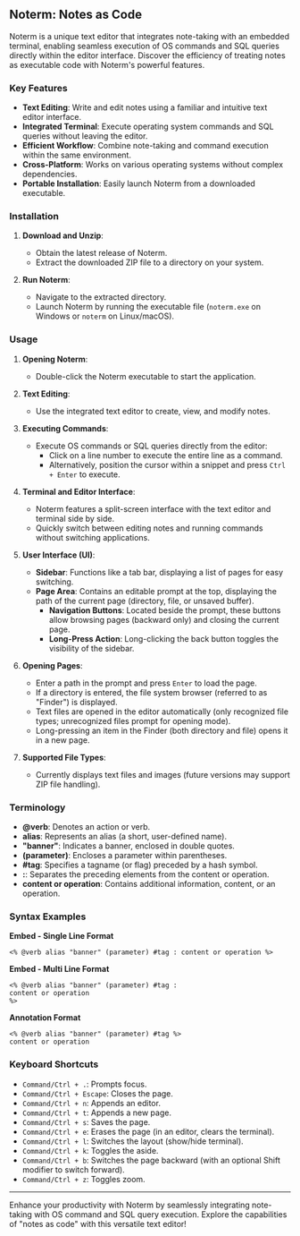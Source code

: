 ## Noterm: Notes as Code

Noterm is a unique text editor that integrates note-taking with an embedded terminal, enabling seamless execution of OS commands and SQL queries directly within the editor interface. Discover the efficiency of treating notes as executable code with Noterm's powerful features.

### Key Features

- **Text Editing**: Write and edit notes using a familiar and intuitive text editor interface.
- **Integrated Terminal**: Execute operating system commands and SQL queries without leaving the editor.
- **Efficient Workflow**: Combine note-taking and command execution within the same environment.
- **Cross-Platform**: Works on various operating systems without complex dependencies.
- **Portable Installation**: Easily launch Noterm from a downloaded executable.

### Installation

1. **Download and Unzip**:
   - Obtain the latest release of Noterm.
   - Extract the downloaded ZIP file to a directory on your system.

2. **Run Noterm**:
   - Navigate to the extracted directory.
   - Launch Noterm by running the executable file (`noterm.exe` on Windows or `noterm` on Linux/macOS).

### Usage

1. **Opening Noterm**:
   - Double-click the Noterm executable to start the application.

2. **Text Editing**:
   - Use the integrated text editor to create, view, and modify notes.

3. **Executing Commands**:
   - Execute OS commands or SQL queries directly from the editor:
     - Click on a line number to execute the entire line as a command.
     - Alternatively, position the cursor within a snippet and press `Ctrl + Enter` to execute.

4. **Terminal and Editor Interface**:
   - Noterm features a split-screen interface with the text editor and terminal side by side.
   - Quickly switch between editing notes and running commands without switching applications.

5. **User Interface (UI)**:
   - **Sidebar**: Functions like a tab bar, displaying a list of pages for easy switching.
   - **Page Area**: Contains an editable prompt at the top, displaying the path of the current page (directory, file, or unsaved buffer).
     - **Navigation Buttons**: Located beside the prompt, these buttons allow browsing pages (backward only) and closing the current page.
     - **Long-Press Action**: Long-clicking the back button toggles the visibility of the sidebar.

6. **Opening Pages**:
   - Enter a path in the prompt and press `Enter` to load the page.
   - If a directory is entered, the file system browser (referred to as "Finder") is displayed.
   - Text files are opened in the editor automatically (only recognized file types; unrecognized files prompt for opening mode).
   - Long-pressing an item in the Finder (both directory and file) opens it in a new page.

7. **Supported File Types**:
   - Currently displays text files and images (future versions may support ZIP file handling).

### Terminology

- **@verb**: Denotes an action or verb.
- **alias**: Represents an alias (a short, user-defined name).
- **"banner"**: Indicates a banner, enclosed in double quotes.
- **(parameter)**: Encloses a parameter within parentheses.
- **#tag**: Specifies a tagname (or flag) preceded by a hash symbol.
- **:**: Separates the preceding elements from the content or operation.
- **content or operation**: Contains additional information, content, or an operation.

### Syntax Examples

**Embed - Single Line Format**
```
<% @verb alias "banner" (parameter) #tag : content or operation %>
```

**Embed - Multi Line Format**
```
<% @verb alias "banner" (parameter) #tag :
content or operation
%>
```

**Annotation Format**
```
<% @verb alias "banner" (parameter) #tag %>
content or operation
```

### Keyboard Shortcuts

- `Command/Ctrl + .`: Prompts focus.
- `Command/Ctrl + Escape`: Closes the page.
- `Command/Ctrl + n`: Appends an editor.
- `Command/Ctrl + t`: Appends a new page.
- `Command/Ctrl + s`: Saves the page.
- `Command/Ctrl + e`: Erases the page (in an editor, clears the terminal).
- `Command/Ctrl + l`: Switches the layout (show/hide terminal).
- `Command/Ctrl + k`: Toggles the aside.
- `Command/Ctrl + b`: Switches the page backward (with an optional Shift modifier to switch forward).
- `Command/Ctrl + z`: Toggles zoom.

---

Enhance your productivity with Noterm by seamlessly integrating note-taking with OS command and SQL query execution. Explore the capabilities of "notes as code" with this versatile text editor!